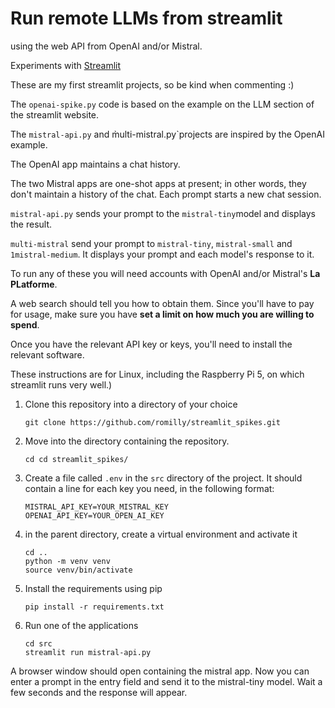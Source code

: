 # Run remote LLMs from streamlit 
using the web API from OpenAI and/or Mistral.

Experiments with [Streamlit](https://streamlit.io/)

These are my first streamlit projects, so be kind when commenting :)

The `openai-spike.py` code is based on the example on the LLM section of the streamlit website.

The `mistral-api.py` and m̀ulti-mistral.py`projects are inspired by the OpenAI example.

The OpenAI app maintains a chat history.

The two Mistral apps are one-shot apps at present; in other words, they don't maintain a history of the chat.
Each prompt starts a new chat session.

`mistral-api.py` sends your prompt to the `mistral-tiny`model and displays the result.

`multi-mistral` send your prompt to `mistral-tiny`, `mistral-small` and `1mistral-medium`.
It displays your prompt and each model's response to it.

To run any of these you will need accounts with OpenAI and/or Mistral's **La PLatforme**.

A web search should tell you how to obtain them. Since you'll have to pay for usage,
make sure you have **set a limit on how much you are willing to spend**.

Once you have the relevant API key or keys, you'll need to install the relevant software.

These instructions are for Linux, including the Raspberry Pi 5, on which streamlit runs very well.)

1. Clone this repository into a directory of your choice
   ```shell
   git clone https://github.com/romilly/streamlit_spikes.git
   ```
   
3. Move into the directory containing the repository.
   ```shell
   cd cd streamlit_spikes/
   ```
2. Create a file called `.env` in the `src` directory of the project. It should contain a line for each key you need, in the following format:
    ```text
    MISTRAL_API_KEY=YOUR_MISTRAL_KEY
    OPENAI_API_KEY=YOUR_OPEN_AI_KEY
    ```
4. in the parent directory, create a virtual environment and activate it
   ```shell
   cd ..
   python -m venv venv
   source venv/bin/activate
   ```
   
5. Install the requirements using pip
   ```shell
   pip install -r requirements.txt
   ```
6. Run one of the applications
    ```shell
   cd src
   streamlit run mistral-api.py
   ```
A browser window should open containing the mistral app.
 Now you can enter a prompt in the entry field and send it to the mistral-tiny model. Wait a few seconds and the response will appear.






